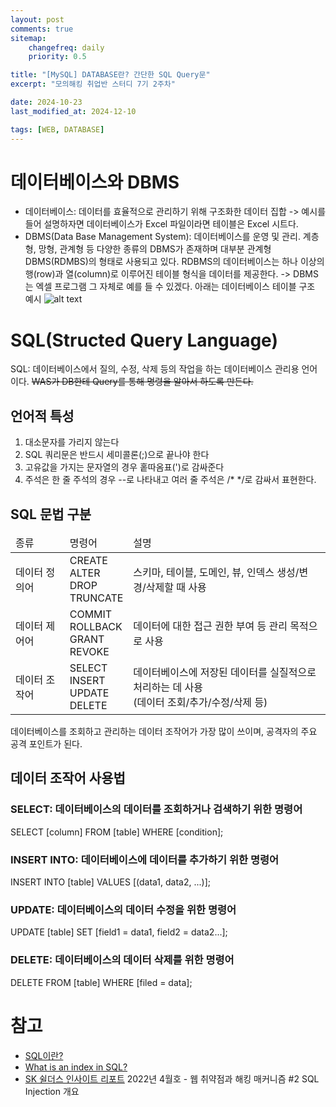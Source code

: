 ```yaml
---
layout: post
comments: true
sitemap:
    changefreq: daily
    priority: 0.5

title: "[MySQL] DATABASE란? 간단한 SQL Query문"
excerpt: "모의해킹 취업반 스터디 7기 2주차"

date: 2024-10-23
last_modified_at: 2024-12-10

tags: [WEB, DATABASE]
---
```


# 데이터베이스와 DBMS
* 데이터베이스: 데이터를 효율적으로 관리하기 위해 구조화한 데이터 집합
-> 예시를 들어 설명하자면 데이터베이스가 Excel 파일이라면 테이블은 Excel 시트다.  
* DBMS(Data Base Management System): 데이터베이스를 운영 및 관리. 계층형, 망형, 관계형 등 다양한 종류의 DBMS가 존재하며 대부분 관계형 DBMS(RDMBS)의 형태로 사용되고 있다. RDBMS의 데이터베이스는 하나 이상의 행(row)과 열(column)로 이루어진 테이블 형식을 데이터를 제공한다.
-> DBMS는 엑셀 프로그램 그 자체로 예를 들 수 있겠다.
아래는 데이터베이스 테이블 구조 예시
![alt text](https://cdn.jsdelivr.net/gh/aliquis-facio/aliquis-facio.github.io@master/_image/2024-12-10-1.png?raw=true)

# SQL(Structed Query Language)
SQL: 데이터베이스에서 질의, 수정, 삭제 등의 작업을 하는 데이터베이스 관리용 언어이다.
~~WAS가 DB한테 Query를 통해 명령을 알아서 하도록 만든다.~~

## 언어적 특성
1. 대소문자를 가리지 않는다
1. SQL 쿼리문은 반드시 세미콜론(;)으로 끝나야 한다
1. 고유값을 가지는 문자열의 경우 홑따옴표(')로 감싸준다
4. 주석은 한 줄 주석의 경우 --로 나타내고 여러 줄 주석은 /* */로 감싸서 표현한다.

## SQL 문법 구분
<table>
    <thead>
        <tr>
            <td>종류</td>
            <td>명령어</td>
            <td>설명</td>
        </tr>
    </thead>
    <tbody>
        <tr>
            <td>데이터 정의어</td>
            <td>CREATE<br>
            ALTER<br>
            DROP<br>
            TRUNCATE</td>
            <td>스키마, 테이블, 도메인, 뷰, 인덱스 생성/변경/삭제할 때 사용</td>
        </tr>
        <tr>
            <td>데이터 제어어</td>
            <td>COMMIT<br>
            ROLLBACK<br>
            GRANT<br>
            REVOKE</td>
            <td>데이터에 대한 접근 권한 부여 등 관리 목적으로 사용</td>
        </tr>
        <tr>
            <td>데이터 조작어</td>
            <td>SELECT<br>
            INSERT<br>
            UPDATE<br>
            DELETE</td>
            <td>데이터베이스에 저장된 데이터를 실질적으로 처리하는 데 사용<br>
            (데이터 조회/추가/수정/삭제 등)</td>
        </tr>
    </tbody>
</table>

데이터베이스를 조회하고 관리하는 데이터 조작어가 가장 많이 쓰이며, 공격자의 주요 공격 포인트가 된다.

## 데이터 조작어 사용법
### SELECT: 데이터베이스의 데이터를 조회하거나 검색하기 위한 명령어
SELECT [column] FROM [table] WHERE [condition];

### INSERT INTO: 데이터베이스에 데이터를 추가하기 위한 명령어
INSERT INTO [table] VALUES [(data1, data2, ...)];

### UPDATE: 데이터베이스의 데이터 수정을 위한 명령어
UPDATE [table] SET [field1 = data1, field2 = data2...];

### DELETE: 데이터베이스의 데이터 삭제를 위한 명령어
DELETE FROM [table] WHERE [filed = data];

# 참고
* [SQL이란?](https://ko.wikipedia.org/wiki/SQL)
* [What is an index in SQL?](https://stackoverflow.com/questions/2955459/what-is-an-index-in-sql)
* [SK 쉴더스 인사이트 리포트](https://www.skshieldus.com/kor/media/newsletter/insight.do) 2022년 4월호 - 웹 취약점과 해킹 매커니즘 #2 SQL Injection 개요